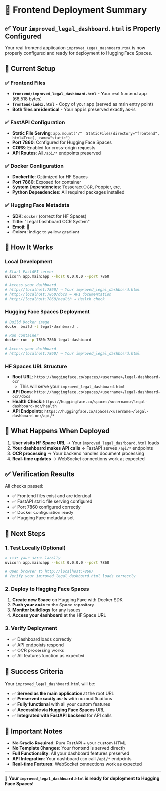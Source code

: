 # 🎯 Frontend Deployment Summary

## ✅ Your `improved_legal_dashboard.html` is Properly Configured

Your real frontend application `improved_legal_dashboard.html` is now properly configured and ready for deployment to Hugging Face Spaces.

## 📁 Current Setup

### ✅ Frontend Files
- **`frontend/improved_legal_dashboard.html`** - Your real frontend app (68,518 bytes)
- **`frontend/index.html`** - Copy of your app (served as main entry point)
- **Both files are identical** - Your app is preserved exactly as-is

### ✅ FastAPI Configuration
- **Static File Serving**: `app.mount("/", StaticFiles(directory="frontend", html=True), name="static")`
- **Port 7860**: Configured for Hugging Face Spaces
- **CORS**: Enabled for cross-origin requests
- **API Routes**: All `/api/*` endpoints preserved

### ✅ Docker Configuration
- **Dockerfile**: Optimized for HF Spaces
- **Port 7860**: Exposed for container
- **System Dependencies**: Tesseract OCR, Poppler, etc.
- **Python Dependencies**: All required packages installed

### ✅ Hugging Face Metadata
- **SDK**: `docker` (correct for HF Spaces)
- **Title**: "Legal Dashboard OCR System"
- **Emoji**: 🚀
- **Colors**: indigo to yellow gradient

## 🚀 How It Works

### Local Development
```bash
# Start FastAPI server
uvicorn app.main:app --host 0.0.0.0 --port 7860

# Access your dashboard
# http://localhost:7860/ → Your improved_legal_dashboard.html
# http://localhost:7860/docs → API documentation
# http://localhost:7860/health → Health check
```

### Hugging Face Spaces Deployment
```bash
# Build Docker image
docker build -t legal-dashboard .

# Run container
docker run -p 7860:7860 legal-dashboard

# Access your dashboard
# http://localhost:7860/ → Your improved_legal_dashboard.html
```

### HF Spaces URL Structure
- **Root URL**: `https://huggingface.co/spaces/<username>/legal-dashboard-ocr`
  - This will serve your `improved_legal_dashboard.html`
- **API Docs**: `https://huggingface.co/spaces/<username>/legal-dashboard-ocr/docs`
- **Health Check**: `https://huggingface.co/spaces/<username>/legal-dashboard-ocr/health`
- **API Endpoints**: `https://huggingface.co/spaces/<username>/legal-dashboard-ocr/api/*`

## 🎯 What Happens When Deployed

1. **User visits HF Space URL** → Your `improved_legal_dashboard.html` loads
2. **Your dashboard makes API calls** → FastAPI serves `/api/*` endpoints
3. **OCR processing** → Your backend handles document processing
4. **Real-time updates** → WebSocket connections work as expected

## ✅ Verification Results

All checks passed:
- ✅ Frontend files exist and are identical
- ✅ FastAPI static file serving configured
- ✅ Port 7860 configured correctly
- ✅ Docker configuration ready
- ✅ Hugging Face metadata set

## 🚀 Next Steps

### 1. Test Locally (Optional)
```bash
# Test your setup locally
uvicorn app.main:app --host 0.0.0.0 --port 7860

# Open browser to http://localhost:7860/
# Verify your improved_legal_dashboard.html loads correctly
```

### 2. Deploy to Hugging Face Spaces
1. **Create new Space** on Hugging Face with Docker SDK
2. **Push your code** to the Space repository
3. **Monitor build logs** for any issues
4. **Access your dashboard** at the HF Space URL

### 3. Verify Deployment
- ✅ Dashboard loads correctly
- ✅ API endpoints respond
- ✅ OCR processing works
- ✅ All features function as expected

## 🎉 Success Criteria

Your `improved_legal_dashboard.html` will be:
- ✅ **Served as the main application** at the root URL
- ✅ **Preserved exactly as-is** with no modifications
- ✅ **Fully functional** with all your custom features
- ✅ **Accessible via Hugging Face Spaces** URL
- ✅ **Integrated with FastAPI backend** for API calls

## 📝 Important Notes

- **No Gradio Required**: Pure FastAPI + your custom HTML
- **No Template Changes**: Your frontend is served directly
- **Full Functionality**: All your dashboard features preserved
- **API Integration**: Your dashboard can call `/api/*` endpoints
- **Real-time Features**: WebSocket connections work as expected

---

**🎯 Your `improved_legal_dashboard.html` is ready for deployment to Hugging Face Spaces!** 